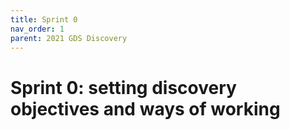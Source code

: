 ```yaml
---
title: Sprint 0
nav_order: 1
parent: 2021 GDS Discovery
---
```


# Sprint 0: setting discovery objectives and ways of working
